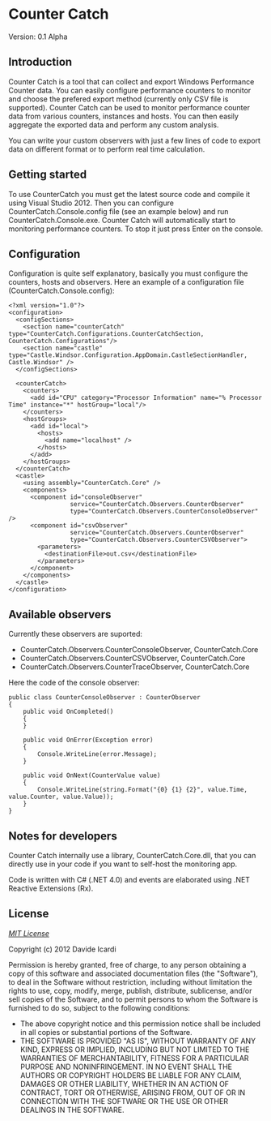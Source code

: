 Counter Catch
=============

Version: 0.1 Alpha

Introduction
------------

Counter Catch is a tool that can collect and export Windows Performance Counter data. You can easily configure performance counters to monitor and choose the prefered export method (currently only CSV file is supported).
Counter Catch can be used to monitor performance counter data from various counters, instances and hosts. You can then easily aggregate the exported data and perform any custom analysis.

You can write your custom observers with just a few lines of code to export data on different format or to perform real time calculation.

Getting started
---------------

To use CounterCatch you must get the latest source code and compile it using Visual Studio 2012. Then you can configure CounterCatch.Console.config file (see an example below) and run CounterCatch.Console.exe.
Counter Catch will automatically start to monitoring performance counters. To stop it just press Enter on the console.

Configuration
---------------

Configuration is quite self explanatory, basically you must configure the counters, hosts and observers.
Here an example of a configuration file (CounterCatch.Console.config):

	<?xml version="1.0"?>
	<configuration>
	  <configSections>
		<section name="counterCatch" type="CounterCatch.Configurations.CounterCatchSection, CounterCatch.Configurations"/>
		<section name="castle" type="Castle.Windsor.Configuration.AppDomain.CastleSectionHandler, Castle.Windsor" />
	  </configSections>

	  <counterCatch>
		<counters>
		  <add id="CPU" category="Processor Information" name="% Processor Time" instance="*" hostGroup="local"/>
		</counters>
		<hostGroups>
		  <add id="local">
			<hosts>
			  <add name="localhost" />
			</hosts>
		  </add>
		</hostGroups>
	  </counterCatch>
	  <castle>
		<using assembly="CounterCatch.Core" />
		<components>
		  <component id="consoleObserver"
					 service="CounterCatch.Observers.CounterObserver"
					 type="CounterCatch.Observers.CounterConsoleObserver" />
		  <component id="csvObserver"
					 service="CounterCatch.Observers.CounterObserver"
					 type="CounterCatch.Observers.CounterCSVObserver">
			<parameters>
			  <destinationFile>out.csv</destinationFile>
			</parameters>
		  </component>
		</components>
	  </castle>
	</configuration>

Available observers
-------------------

Currently these observers are suported:

- CounterCatch.Observers.CounterConsoleObserver, CounterCatch.Core
- CounterCatch.Observers.CounterCSVObserver, CounterCatch.Core
- CounterCatch.Observers.CounterTraceObserver, CounterCatch.Core

Here the code of the console observer:

    public class CounterConsoleObserver : CounterObserver
    {
        public void OnCompleted()
        {
        }

        public void OnError(Exception error)
        {
            Console.WriteLine(error.Message);
        }

        public void OnNext(CounterValue value)
        {
            Console.WriteLine(string.Format("{0} {1} {2}", value.Time, value.Counter, value.Value));
        }
    }

Notes for developers
--------------------

Counter Catch internally use a library, CounterCatch.Core.dll, that you can directly use in your code if you want to self-host the monitoring app. 

Code is written with C# (.NET 4.0) and events are elaborated using .NET Reactive Extensions (Rx).

License
-------

*[MIT License]* 

Copyright (c) 2012 Davide Icardi

Permission is hereby granted, free of charge, to any person obtaining a copy of this software and associated documentation files (the "Software"), to deal in the Software without restriction, including without limitation the rights to use, copy, modify, merge, publish, distribute, sublicense, and/or sell copies of the Software, and to permit persons to whom the Software is furnished to do so, subject to the following conditions:
- The above copyright notice and this permission notice shall be included in all copies or substantial portions of the Software.
- THE SOFTWARE IS PROVIDED "AS IS", WITHOUT WARRANTY OF ANY KIND, EXPRESS OR IMPLIED, INCLUDING BUT NOT LIMITED TO THE WARRANTIES OF MERCHANTABILITY, FITNESS FOR A PARTICULAR PURPOSE AND NONINFRINGEMENT. IN NO EVENT SHALL THE AUTHORS OR COPYRIGHT HOLDERS BE LIABLE FOR ANY CLAIM, DAMAGES OR OTHER LIABILITY, WHETHER IN AN ACTION OF CONTRACT, TORT OR OTHERWISE, ARISING FROM, OUT OF OR IN CONNECTION WITH THE SOFTWARE OR THE USE OR OTHER DEALINGS IN THE SOFTWARE.



[MIT License]: http://opensource.org/licenses/mit-license.php
